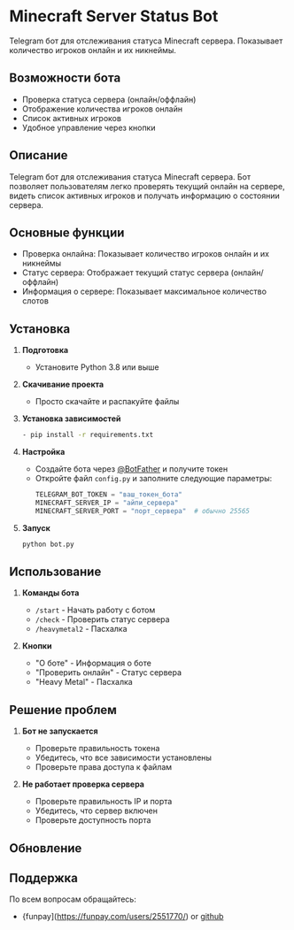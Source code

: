 # Minecraft Server Status Bot

Telegram бот для отслеживания статуса Minecraft сервера. Показывает количество игроков онлайн и их никнеймы.

## Возможности бота

- Проверка статуса сервера (онлайн/оффлайн)
- Отображение количества игроков онлайн
- Список активных игроков
- Удобное управление через кнопки

## Описание
Telegram бот для отслеживания статуса Minecraft сервера. Бот позволяет пользователям легко проверять текущий онлайн на сервере, видеть список активных игроков и получать информацию о состоянии сервера.

## Основные функции
- Проверка онлайна: Показывает количество игроков онлайн и их никнеймы
- Статус сервера: Отображает текущий статус сервера (онлайн/оффлайн)
- Информация о сервере: Показывает максимальное количество слотов

## Установка

1. **Подготовка**
   - Установите Python 3.8 или выше

2. **Скачивание проекта**
   - Просто скачайте и распакуйте файлы


3. **Установка зависимостей**
   ```bash
   - pip install -r requirements.txt
   ```

4. **Настройка**
   - Создайте бота через [@BotFather](https://t.me/BotFather) и получите токен
   - Откройте файл `config.py` и заполните следующие параметры:
     ```python
     TELEGRAM_BOT_TOKEN = "ваш_токен_бота"
     MINECRAFT_SERVER_IP = "айпи_сервера"
     MINECRAFT_SERVER_PORT = "порт_сервера"  # обычно 25565
     ```

5. **Запуск**
   ```bash
   python bot.py
   ```

## Использование

1. **Команды бота**
   - `/start` - Начать работу с ботом
   - `/check` - Проверить статус сервера
   - `/heavymetal2` - Пасхалка

2. **Кнопки**
   - "О боте" - Информация о боте
   - "Проверить онлайн" - Статус сервера
   - "Heavy Metal" - Пасхалка

## Решение проблем

1. **Бот не запускается**
   - Проверьте правильность токена
   - Убедитесь, что все зависимости установлены
   - Проверьте права доступа к файлам

2. **Не работает проверка сервера**
   - Проверьте правильность IP и порта
   - Убедитесь, что сервер включен
   - Проверьте доступность порта

## Обновление


## Поддержка

По всем вопросам обращайтесь:
- {funpay](https://funpay.com/users/2551770/) or [github](https://github.com/Palitraq/MinecraftServerStatus/issues)
